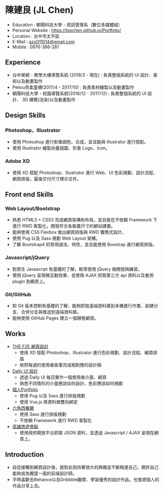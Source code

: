 # 陳建良 (JL Chen)
* Education : 朝陽科技大學 - 資訊管理系（數位多媒體組）
* Personal Website : https://toxchen.github.io/Portfolio/
* Location : 台中市太平區
* E-Mail : azx011014@gmail.com
* Mobile : 0976-386-261

## Experience
* 台中榮總 - 教學大樓導覽系統 (2018/3 - 現在) : 負責整個系統的 UI 設計、美術以及動畫製作
* Peilou貝柔童襪(2017/4 - 2017/10) : 負責素材繪製以及動畫製作
* 朝陽科技大學 - 校園導覽系統(2016/12 - 2017/12) : 負責整個系統的 UI 設計、 3D 建模(渲染)以及動畫製作

## Design Skills
### Photoshop、Illustrator
* 使用 Photoshop 進行影像調色、合成，並且能與 Illustrator 進行搭配。
* 使用 Illustrator 繪製向量插圖、形象 Logo、Icon。
### Adobe XD
* 使用 XD 搭配 Photoshop、Illustrator 進行 Web、UI 色彩規劃、設計流程、網頁排版，最後交付尺寸標示文件。

## Front end Skills
### Web Layout/Bootstrap
* 熟悉 HTML5 + CSS3 完成網頁架構和布局，並且能在不依賴 Framework 下進行 RWD 客製化，開發符合各裝置尺寸的網站建置。
* 能夠使用 CSS Flexbox 做出網頁排版與 RWD 響應式設計。
* 使用 Pug 以及 Sass 規劃 Web Layout 架構。
* 了解 Bootstrap4 的常用語法、特性，並且能使用 Boostrap 進行網頁排版。
### Javascript/jQuery
* 對原生 Javascript 有基礎的了解，較常使用 jQuery 做開發與練習。
* 使用 jQuery 呈現微互動效果、並使用 AJAX 抓取第三方 api 資料以及套用 plugin 到網頁上。
### Git/GitHub
* 對 Git 版本控制有基礎的了解，能夠抓取遠端資料庫到本機進行作業、創建分支、合併分支與推送到遠端資料庫。
* 能夠使用 GitHub Pages 建立一個靜態網頁。

## Works
* [THE F2E 網頁設計](https://www.behance.net/gallery/67447679/THE-F2E-Challenge)
  * 使用 XD 搭配 Photoshop、Illustrator 進行色彩規劃、設計流程、網頁排版
  * 依照每週的使用者故事完成相對應的設計稿
* [Daily UI 設計](https://www.behance.net/azx011014fa1e)
  * 透過 Daily UI 每日實作一個使用者介面、網頁
  * 熟悉不同情形的介面應該如何設計，色彩應該如何規劃
* [個人Portfolio](https://toxchen.github.io/Portfolio/)
  * 使用 Pug 以及 Sass 進行排版規劃
  * 使用 Vue.js 將資料做雙向綁定
* [六角西餐廳](https://toxchen.github.io/HexRestaurant/)
  * 使用 Sass 進行排版規劃
  * 不依賴 Framework 進行 RWD 客製化
* [高雄旅遊景點](https://toxchen.github.io/KaohsiungTravel/)
  * 使用政府開放平台抓取 JSON 資料，並透過 Javascript / AJAX 呈現在網頁上。

## Introduction
* 自從接觸到網頁設計後，就對此抱持著很大的興趣並不斷精進自己，期許自己能夠成為獨當一面的前端設計師。
* 平時喜歡去Behance以及Dribbble觀摩、學習優秀的設計作品，也會將個人的作品分享上去。
